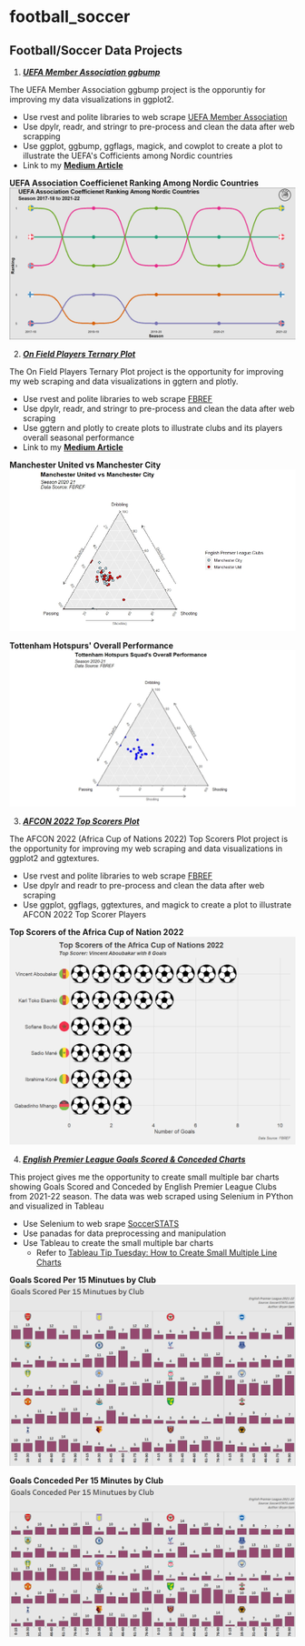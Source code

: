 # football_soccer

## Football/Soccer Data Projects
1) [***UEFA Member Association ggbump***](https://github.com/slopers-pinches/football_soccer/tree/main/UEFA%20Member%20Association%20ggbump)

The UEFA Member Association ggbump project is the opporuntiy for improving my data visualizations in ggplot2.
  * Use rvest and polite libraries to web scrape [UEFA Member Association](https://en.wikipedia.org/wiki/UEFA_coefficient#Men's_Club_coefficient)
  * Use dpylr, readr, and stringr to pre-process and clean the data after web scrapping
  * Use ggplot, ggbump, ggflags, magick, and cowplot to create a plot to illustrate the UEFA's Cofficients among Nordic countries
  * Link to my [**Medium Article**](https://medium.com/@slopers.pinches/web-scrapping-and-visualizing-uefa-member-association-ranking-cb3956070848)
 
 **UEFA Association Coefficienet Ranking Among Nordic Countries**
![UEFA Member Nordic Association Plot](https://github.com/slopers-pinches/football_soccer/blob/main/UEFA%20Member%20Association%20ggbump%20Plot%20%5BFINAL%5D.jpeg)


2) [***On Field Players Ternary Plot***](https://github.com/slopers-pinches/football_soccer/tree/main/On%20Field%20Players%20Ternary%20Plot)

The On Field Players Ternary Plot project is the opportunity for improving my web scraping and data visualizations in ggtern and plotly.
  * Use rvest and polite libraries to web scrape [FBREF](https://fbref.com/en/comps/Big5/2020-2021/2020-2021-Big-5-European-Leagues-Stats)
  * Use dpylr, readr, and stringr to pre-process and clean the data after web scraping
  * Use ggtern and plotly to create plots to illustrate clubs and its players overall seasonal performance
  * Link to my [**Medium Article**](https://medium.com/@slopers.pinches/analyzing-football-clubs-and-its-players-performances-9e0ed4735127)
 
 **Manchester United vs Manchester City**
 ![Manchester United vs Manchester City](https://github.com/slopers-pinches/football_soccer/blob/main/Manchester%20United%20vs%20Manchester%20City%20%5BFINAL%5D.jpeg)
 
 **Tottenham Hotspurs' Overall Performance**
 ![Tottenham Hotspurs' Overall Performance](https://github.com/slopers-pinches/football_soccer/blob/main/Tottenham%20Hotspurs%20Squad%20Overall%20Performance%20%5BFINAL%5D.jpeg)
 
 
3) [***AFCON 2022 Top Scorers Plot***](https://github.com/slopers-pinches/football_soccer/tree/main/AFCON%202022%20Top%20Goal%20Scorers%20Plot)
 
The AFCON 2022 (Africa Cup of Nations 2022) Top Scorers Plot project is the opportunity for improving my web scraping and data visualizations in ggplot2 and ggtextures.
  * Use rvest and polite libraries to web scrape [FBREF](https://fbref.com/en/comps/656/Africa-Cup-of-Nations-Stats)
  * Use dpylr and readr to pre-process and clean the data after web scraping
  * Use ggplot, ggflags, ggtextures, and magick to create a plot to illustrate AFCON 2022 Top Scorer Players

**Top Scorers of the Africa Cup of Nation 2022**
![Top Scorers of the Africa Cup of Nation 2022](https://github.com/slopers-pinches/football_soccer/blob/main/AFCON%202022%20Top%20Goal%20Scorers%20Plot/AFCON%202022%20Top%20Goal%20Scorers%20%5BFINAL%5D.png)

4) [***English Premier League Goals Scored & Conceded Charts***](https://github.com/slopers-pinches/football_soccer/tree/main/Goals%20Scored%20Conceded%20Charts)

This project gives me the opportunity to create small multiple bar charts showing Goals Scored and Conceded by English Premier League Clubs from 2021-22 season. The data was web scraped using Selenium in PYthon and visualized in Tableau
  * Use Selenium to web srape [SoccerSTATS](https://www.soccerstats.com/timing.asp?league=england)
  * Use panadas for data preprocessing and manipulation
  * Use Tableau to create the small multiple bar charts
    - Refer to [Tableau Tip Tuesday: How to Create Small Multiple Line Charts](https://www.vizwiz.com/2016/03/tableau-tip-tuesday-how-to-create-small.html)
    
**Goals Scored Per 15 Minutues by Club**
![Goals Scored Per 15 Minutes by Club](https://github.com/slopers-pinches/football_soccer/blob/main/Goals%20Scored%20Conceded%20Charts/EPL_Goals_Scored_per_15_2021-22%20%5BFINAL%5D.png)

**Goals Conceded Per 15 Minutes by Club**
![Goals Conceded Per 15 Minutes by Club](https://github.com/slopers-pinches/football_soccer/blob/main/Goals%20Scored%20Conceded%20Charts/EPL_Goals_Conceded_per_15_2021-22%20%5BFINAL%5D.png)
 
